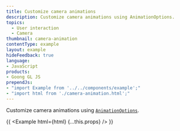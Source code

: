 ```yaml
---
title: Customize camera animations
description: Customize camera animations using AnimationOptions.
topics:
  - User interaction
  - Camera
thumbnail: camera-animation
contentType: example
layout: example
hideFeedback: true
language:
- JavaScript
products:
- Goong GL JS
prependJs:
- "import Example from '../../components/example';"
- "import html from './camera-animation.html';"
---
```


Customize camera animations using [`AnimationOptions`](/docs/javascript/properties/#animationoptions).

{{ <Example html={html} {...this.props} /> }}

